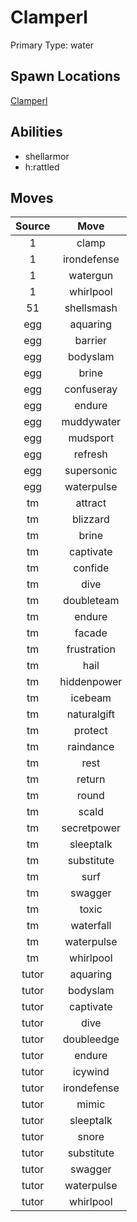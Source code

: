 # Clamperl  
Primary Type: water  
  
## Spawn Locations  
[Clamperl](/data/spawn_presets/clamperl.md)  
  
## Abilities  
  * shellarmor
  * h:rattled
  
  
## Moves  
  
| Source | Move |  
|:---:|:---:|  
| 1 | clamp |  
| 1 | irondefense |  
| 1 | watergun |  
| 1 | whirlpool |  
| 51 | shellsmash |  
| egg | aquaring |  
| egg | barrier |  
| egg | bodyslam |  
| egg | brine |  
| egg | confuseray |  
| egg | endure |  
| egg | muddywater |  
| egg | mudsport |  
| egg | refresh |  
| egg | supersonic |  
| egg | waterpulse |  
| tm | attract |  
| tm | blizzard |  
| tm | brine |  
| tm | captivate |  
| tm | confide |  
| tm | dive |  
| tm | doubleteam |  
| tm | endure |  
| tm | facade |  
| tm | frustration |  
| tm | hail |  
| tm | hiddenpower |  
| tm | icebeam |  
| tm | naturalgift |  
| tm | protect |  
| tm | raindance |  
| tm | rest |  
| tm | return |  
| tm | round |  
| tm | scald |  
| tm | secretpower |  
| tm | sleeptalk |  
| tm | substitute |  
| tm | surf |  
| tm | swagger |  
| tm | toxic |  
| tm | waterfall |  
| tm | waterpulse |  
| tm | whirlpool |  
| tutor | aquaring |  
| tutor | bodyslam |  
| tutor | captivate |  
| tutor | dive |  
| tutor | doubleedge |  
| tutor | endure |  
| tutor | icywind |  
| tutor | irondefense |  
| tutor | mimic |  
| tutor | sleeptalk |  
| tutor | snore |  
| tutor | substitute |  
| tutor | swagger |  
| tutor | waterpulse |  
| tutor | whirlpool |  
  
